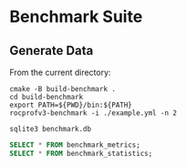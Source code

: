 # Benchmark Suite

## Generate Data

From the current directory:

```shell
cmake -B build-benchmark .
cd build-benchmark
export PATH=${PWD}/bin:${PATH}
rocprofv3-benchmark -i ./example.yml -n 2
```

```shell
sqlite3 benchmark.db
```

```sql
SELECT * FROM benchmark_metrics;
SELECT * FROM benchmark_statistics;
```

